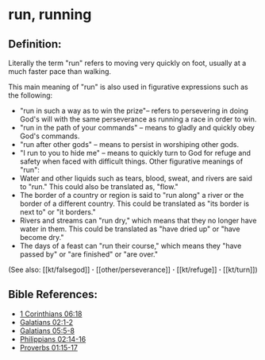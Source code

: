 # run, running #

## Definition: ##

Literally the term "run" refers to moving very quickly on foot, usually at a much faster pace than walking.

This main meaning of "run" is also used in figurative expressions such as the following:
   * "run in such a way as to win the prize"– refers to persevering in doing God's will with the same perseverance as running a race in order to win.
   * "run in the path of your commands" – means to gladly and quickly obey God's commands.
   * "run after other gods" – means to persist in worshiping other gods.
   * "I run to you to hide me" – means to quickly turn to God for refuge and safety when faced with difficult things.
Other figurative meanings of "run":
   * Water and other liquids such as tears, blood, sweat, and rivers are said to "run." This could also be translated as, "flow."
   * The border of a country or region is said to "run along" a river or the border of a different country. This could be translated as "its border is next to" or "it borders."
   * Rivers and streams can "run dry," which means that they no longer have water in them. This could be translated as "have dried up" or "have become dry."
   * The days of a feast can "run their course," which means they "have passed by" or "are finished" or "are over."

(See also: [[kt/falsegod]] **·** [[other/perseverance]] **·** [[kt/refuge]] **·** [[kt/turn]])

## Bible References: ##

* [1 Corinthians 06:18](en/tn/1co/help/06/18)
* [Galatians 02:1-2](en/tn/gal/help/02/01)
* [Galatians 05:5-8](en/tn/gal/help/05/05)
* [Philippians 02:14-16](en/tn/php/help/02/14)
* [Proverbs 01:15-17](en/tn/pro/help/01/15)